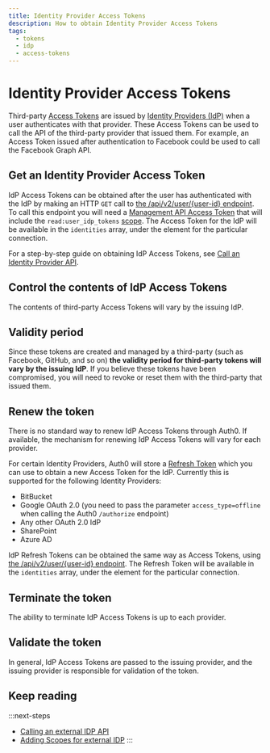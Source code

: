 ```yaml
---
title: Identity Provider Access Tokens
description: How to obtain Identity Provider Access Tokens
tags:
  - tokens
  - idp
  - access-tokens
---
```

# Identity Provider Access Tokens

Third-party [Access Tokens](/tokens/access-token) are issued by [Identity Providers (IdP)](/identityproviders) when a user authenticates with that provider. These Access Tokens can be used to call the API of the third-party provider that issued them. For example, an Access Token issued after authentication to Facebook could be used to call the Facebook Graph API.

## Get an Identity Provider Access Token

IdP Access Tokens can be obtained after the user has authenticated with the IdP by making an HTTP `GET` call to [the /api/v2/user/{user-id} endpoint](/api/management/v2#!/Users/get_users_by_id). To call this endpoint you will need a [Management API Access Token](/api/management/v2/tokens) that will include the `read:user_idp_tokens` [scope](/scopes). The Access Token for the IdP will be available in the `identities` array, under the element for the particular connection.

For a step-by-step guide on obtaining IdP Access Tokens, see [Call an Identity Provider API](/what-to-do-once-the-user-is-logged-in/calling-an-external-idp-api).

## Control the contents of IdP Access Tokens

The contents of third-party Access Tokens will vary by the issuing IdP.

## Validity period

Since these tokens are created and managed by a third-party (such as Facebook, GitHub, and so on) **the validity period for third-party tokens will vary by the issuing IdP**. If you believe these tokens have been compromised, you will need to revoke or reset them with the third-party that issued them.

## Renew the token

There is no standard way to renew IdP Access Tokens through Auth0. If available, the mechanism for renewing IdP Access Tokens will vary for each provider.

For certain Identity Providers, Auth0 will store a [Refresh Token](/tokens/refresh-token) which you can use to obtain a new Access Token for the IdP. Currently this is supported for the following Identity Providers:

* BitBucket
* Google OAuth 2.0 (you need to pass the parameter `access_type=offline` when calling the Auth0 `/authorize` endpoint)
* Any other OAuth 2.0 IdP
* SharePoint
* Azure AD

IdP Refresh Tokens can be obtained the same way as Access Tokens, using [the /api/v2/user/{user-id} endpoint](/api/management/v2#!/Users/get_users_by_id). The Refresh Token will be available in the `identities` array, under the element for the particular connection.

## Terminate the token

The ability to terminate IdP Access Tokens is up to each provider.

## Validate the token

In general, IdP Access Tokens are passed to the issuing provider, and the issuing provider is responsible for validation of the token.

## Keep reading

:::next-steps
* [Calling an external IDP API](/what-to-do-once-the-user-is-logged-in/calling-an-external-idp-api)
* [Adding Scopes for external IDP](/what-to-do-once-the-user-is-logged-in/adding-scopes-for-an-external-idp)
:::
